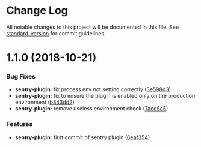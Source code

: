# Change Log

All notable changes to this project will be documented in this file. See [standard-version](https://github.com/conventional-changelog/standard-version) for commit guidelines.

<a name="1.1.0"></a>
# 1.1.0 (2018-10-21)


### Bug Fixes

* **sentry-plugin:** fix process.env not setting correctly ([3e598d3](https://github.com/liz282907/vue-cli-plugin-sentry/commit/3e598d3))
* **sentry-plugin:** fix to ensure the plugin is enabled only on the production environment ([b843dd2](https://github.com/liz282907/vue-cli-plugin-sentry/commit/b843dd2))
* **sentry-plugin:** remove useless environment check ([7acd5c5](https://github.com/liz282907/vue-cli-plugin-sentry/commit/7acd5c5))


### Features

* **sentry-plugin:** first commit of sentry plugin ([6eaf354](https://github.com/liz282907/vue-cli-plugin-sentry/commit/6eaf354))
